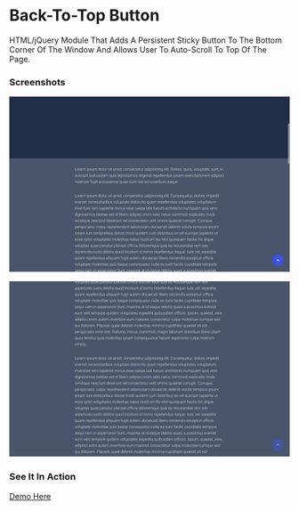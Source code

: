 Back-To-Top Button
==================

HTML/jQuery Module That Adds A Persistent Sticky Button To The Bottom Corner Of The Window And Allows User To Auto-Scroll To Top Of The Page.

### Screenshots

![alt text](https://raw.githubusercontent.com/mattdanielbrown/back-to-top/master/_docs/ScreenShot1.png "Back-To-Top Screenshot 1")

![alt text](https://raw.githubusercontent.com/mattdanielbrown/back-to-top/master/_docs/ScreenShot2.png "Back-To-Top Screenshot 2")

### See It In Action
[Demo Here](https://matthewdanielbrown.com/portfolio-demos/back-to-top)

